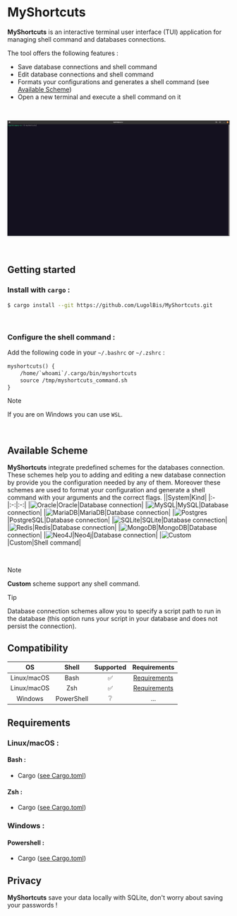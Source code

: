 # MyShortcuts

**MyShortcuts** is an interactive terminal user interface (TUI) application for managing shell command and databases connections.

The tool offers the following features :
- Save database connections and shell command
- Edit database connections and shell command
- Formats your configurations and generates a shell command (see [Available Scheme](https://github.com/LugolBis/MyShortcuts/new/main?filename=README.md#available-scheme))
- Open a new terminal and execute a shell command on it
<br>

![Demo](./doc/demo.gif)

<br>

## Getting started

### Install with ```cargo``` :
```Bash
$ cargo install --git https://github.com/LugolBis/MyShortcuts.git
```
<br>

### Configure the shell command :
Add the following code in your ```~/.bashrc``` or ```~/.zshrc``` :
```
myshortcuts() {
    /home/`whoami`/.cargo/bin/myshortcuts
    source /tmp/myshortcuts_command.sh
}
```

> [!NOTE]
> If you are on Windows you can use ```WSL```.
<br>

## Available Scheme
**MyShortcuts** integrate predefined schemes for the databases connection. These schemes help you to adding and editing a new database connection by provide you the configuration needed by any of them.
Moreover these schemes are used to format your configuration and generate a shell command with your arguments and the correct flags.
||System|Kind|
|:-|:-:|:-:|
|![Oracle](https://img.shields.io/badge/Oracle-F80000?style=for-the-badge&logo=oracle&logoColor=white)|Oracle|Database connection|
|![MySQL](https://img.shields.io/badge/mysql-4479A1.svg?style=for-the-badge&logo=mysql&logoColor=white)|MySQL|Database connection|
|![MariaDB](https://img.shields.io/badge/MariaDB-003545?style=for-the-badge&logo=mariadb&logoColor=white)|MariaDB|Database connection|
|![Postgres](https://img.shields.io/badge/postgres-%23316192.svg?style=for-the-badge&logo=postgresql&logoColor=white)|PostgreSQL|Database connection|
|![SQLite](https://img.shields.io/badge/sqlite-%2307405e.svg?style=for-the-badge&logo=sqlite&logoColor=white)|SQLite|Database connection|
|![Redis](https://img.shields.io/badge/redis-%23DD0031.svg?style=for-the-badge&logo=redis&logoColor=white)|Redis|Database connection|
|![MongoDB](https://img.shields.io/badge/MongoDB-%234ea94b.svg?style=for-the-badge&logo=mongodb&logoColor=white)|MongoDB|Database connection|
|![Neo4J](https://img.shields.io/badge/Neo4j-008CC1?style=for-the-badge&logo=neo4j&logoColor=white)|Neo4j|Database connection|
|![Custom](https://img.shields.io/badge/custom-a08021?style=for-the-badge&logo=custom&logoColor=ffcd34)|Custom|Shell command|

<br>

> [!NOTE]
> **Custom** scheme support any shell command.

> [!TIP]
> Database connection schemes allow you to specify a script path to run in the database (this option runs your script in your database and does not persist the connection).

## Compatibility
|OS|Shell|Supported|Requirements|
|:-:|:-:|:-:|:-:|
|Linux/macOS|Bash|✅​|[Requirements](https://github.com/LugolBis/MyShortcuts/edit/main/README.md#Bash-)|
|Linux/macOS|Zsh|✅​|[Requirements](https://github.com/LugolBis/MyShortcuts/edit/main/README.md#zsh-)|
|Windows|PowerShell|❔​​|...|

## Requirements
### Linux/macOS :
#### Bash :
- Cargo ([see Cargo.toml](https://github.com/LugolBis/MyShortcuts/blob/main/Cargo.toml))
#### Zsh :
- Cargo ([see Cargo.toml](https://github.com/LugolBis/MyShortcuts/blob/main/Cargo.toml))

### Windows :
#### Powershell :
- Cargo ([see Cargo.toml](https://github.com/LugolBis/MyShortcuts/blob/main/Cargo.toml))

## Privacy
**MyShortcuts** save your data locally with SQLite, don't worry about saving your passwords !
